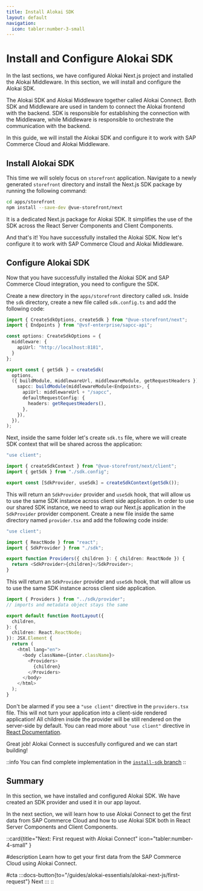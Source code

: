 ```yaml
---
title: Install Alokai SDK
layout: default
navigation:
  icon: tabler:number-3-small
---
```


# Install and Configure Alokai SDK

In the last sections, we have configured Alokai Next.js project and installed the Alokai Middleware. In this section, we will install and configure the Alokai SDK.

The Alokai SDK and Alokai Middleware together called Alokai Connect. Both SDK and Middleware are used in tandem to connect the Alokai frontend with the backend. SDK is responsible for establishing the connection with the Middleware, while Middleware is responsible to orchestrate the communication with the backend.

In this guide, we will install the Alokai SDK and configure it to work with SAP Commerce Cloud and Alokai Middleware.

## Install Alokai SDK

This time we will solely focus on `storefront` application. Navigate to a newly generated `storefront` directory and install the Next.js SDK package by running the following command:

```bash
cd apps/storefront
npm install --save-dev @vue-storefront/next
```

It is a dedicated Next.js package for Alokai SDK. It simplifies the use of the SDK across the React Server Components and Client Components.

And that's it! You have successfully installed the Alokai SDK. Now let's configure it to work with SAP Commerce Cloud and Alokai Middleware. 

## Configure Alokai SDK

Now that you have successfully installed the Alokai SDK and SAP Commerce Cloud integration, you need to configure the SDK. 

Create a new directory in the `apps/storefront` directory called `sdk`. Inside the `sdk` directory, create a new file called `sdk.config.ts` and add the following code:

```typescript
import { CreateSdkOptions, createSdk } from "@vue-storefront/next";
import { Endpoints } from "@vsf-enterprise/sapcc-api";

const options: CreateSdkOptions = {
  middleware: {
    apiUrl: "http://localhost:8181",
  }
};

export const { getSdk } = createSdk(
  options,
  ({ buildModule, middlewareUrl, middlewareModule, getRequestHeaders }) => ({
    sapcc: buildModule(middlewareModule<Endpoints>, {
      apiUrl: middlewareUrl + "/sapcc",
      defaultRequestConfig: {
        headers: getRequestHeaders(),
      },
    }),
  }),
);
```

Next, inside the same folder let's create `sdk.ts` file, where we will create SDK context that will be shared across the application:

```typescript
"use client";

import { createSdkContext } from "@vue-storefront/next/client";
import { getSdk } from "./sdk.config";

export const [SdkProvider, useSdk] = createSdkContext(getSdk());
```

This will return an `SdkProvider` provider and `useSdk` hook, that will allow us to use the same SDK instance across client side application.
In order to use our shared SDK instance, we need to wrap our Next.js application in the `SdkProvider` provider component. Create a new file inside the same directory named `provider.tsx` and add the following code inside:

```typescript
"use client";

import { ReactNode } from "react";
import { SdkProvider } from "./sdk";

export function Providers({ children }: { children: ReactNode }) {
  return <SdkProvider>{children}</SdkProvider>;
}
```

This will return an `SdkProvider` provider and `useSdk` hook, that will allow us to use the same SDK instance across client side application.

```typescript
import { Providers } from "../sdk/provider";
// imports and metadata object stays the same

export default function RootLayout({
  children,
}: {
  children: React.ReactNode;
}): JSX.Element {
  return (
    <html lang="en">
      <body className={inter.className}>
        <Providers>
          {children}
        </Providers>
      </body>
    </html>
  );
}
```

Don't be alarmed if you see a `"use client"` directive in the `providers.tsx` file. This will not turn your application into a client-side rendered application! All children inside the provider will be still rendered on the server-side by default. You can read more about `"use client"` directive in [React Documentation](https://react.dev/reference/react/use-client).

Great job! Alokai Connect is succesfully configured and we can start building! 

::info
You can find complete implementation in the [`install-sdk` branch](https://github.com/vuestorefront-community/nextjs-starter/tree/install-sdk)
::

## Summary

In this section, we have installed and configured Alokai SDK. We have created an SDK provider and used it in our app layout. 

In the next section, we will learn how to use Alokai Connect to get the first data from SAP Commerce Cloud and how to use Alokai SDK both in React Server Components and Client Components.

::card{title="Next: First request with Alokai Connect" icon="tabler:number-4-small" }

#description
Learn how to get your first data from the SAP Commerce Cloud using Alokai Connect.

#cta
:::docs-button{to="/guides/alokai-essentials/alokai-next-js/first-request"}
Next
:::
::